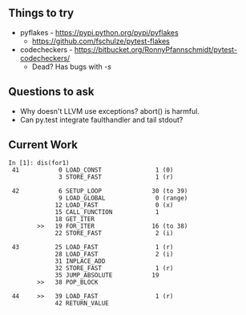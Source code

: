 Things to try
-------------

* pyflakes - https://pypi.python.org/pypi/pyflakes
    * https://github.com/fschulze/pytest-flakes
* codecheckers - https://bitbucket.org/RonnyPfannschmidt/pytest-codecheckers/
    * Dead? Has bugs with *-s*

Questions to ask
----------------

* Why doesn't LLVM use exceptions? abort() is harmful.
* Can py.test integrate faulthandler and tail stdout?

Current Work
------------

```
In [1]: dis(for1)
 41           0 LOAD_CONST               1 (0) 
              3 STORE_FAST               1 (r) 

 42           6 SETUP_LOOP              30 (to 39) 
              9 LOAD_GLOBAL              0 (range) 
             12 LOAD_FAST                0 (x) 
             15 CALL_FUNCTION            1 
             18 GET_ITER             
        >>   19 FOR_ITER                16 (to 38) 
             22 STORE_FAST               2 (i) 

 43          25 LOAD_FAST                1 (r) 
             28 LOAD_FAST                2 (i) 
             31 INPLACE_ADD          
             32 STORE_FAST               1 (r) 
             35 JUMP_ABSOLUTE           19 
        >>   38 POP_BLOCK            

 44     >>   39 LOAD_FAST                1 (r) 
             42 RETURN_VALUE         
```
